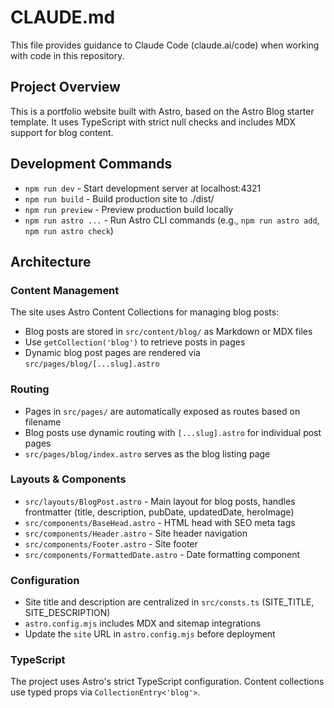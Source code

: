 # CLAUDE.md

This file provides guidance to Claude Code (claude.ai/code) when working with code in this repository.

## Project Overview

This is a portfolio website built with Astro, based on the Astro Blog starter template. It uses TypeScript with strict null checks and includes MDX support for blog content.

## Development Commands

- `npm run dev` - Start development server at localhost:4321
- `npm run build` - Build production site to ./dist/
- `npm run preview` - Preview production build locally
- `npm run astro ...` - Run Astro CLI commands (e.g., `npm run astro add`, `npm run astro check`)

## Architecture

### Content Management

The site uses Astro Content Collections for managing blog posts:
- Blog posts are stored in `src/content/blog/` as Markdown or MDX files
- Use `getCollection('blog')` to retrieve posts in pages
- Dynamic blog post pages are rendered via `src/pages/blog/[...slug].astro`

### Routing

- Pages in `src/pages/` are automatically exposed as routes based on filename
- Blog posts use dynamic routing with `[...slug].astro` for individual post pages
- `src/pages/blog/index.astro` serves as the blog listing page

### Layouts & Components

- `src/layouts/BlogPost.astro` - Main layout for blog posts, handles frontmatter (title, description, pubDate, updatedDate, heroImage)
- `src/components/BaseHead.astro` - HTML head with SEO meta tags
- `src/components/Header.astro` - Site header navigation
- `src/components/Footer.astro` - Site footer
- `src/components/FormattedDate.astro` - Date formatting component

### Configuration

- Site title and description are centralized in `src/consts.ts` (SITE_TITLE, SITE_DESCRIPTION)
- `astro.config.mjs` includes MDX and sitemap integrations
- Update the `site` URL in `astro.config.mjs` before deployment

### TypeScript

The project uses Astro's strict TypeScript configuration. Content collections use typed props via `CollectionEntry<'blog'>`.